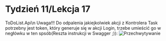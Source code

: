 # Tydzień 11/Lekcja 17 
ToDoList.Api\n
Uwaga!!!
Do odpalenia jakiejkolwiek akcji z Kontrolera Task potrzebny jest token,
który generuje się w akcji Login, trzebe umieścić go w negłówku w ten spsób(Reszta instrukcji w Swagger ;)):
![Przechwytywanie](https://github.com/JP2706/ToDoList.Api/assets/153464337/531c6064-c1e9-4070-bbbb-6bb21c6074b6)

